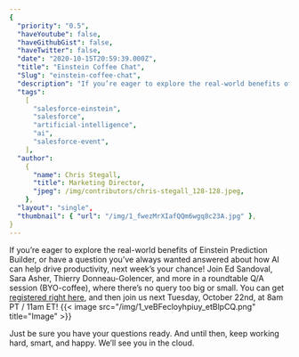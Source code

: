 ```yaml
---
{
  "priority": "0.5",
  "haveYoutube": false,
  "haveGithubGist": false,
  "haveTwitter": false,
  "date": "2020-10-15T20:59:39.000Z",
  "title": "Einstein Coffee Chat",
  "Slug": "einstein-coffee-chat",
  "description": "If you’re eager to explore the real-world benefits of Einstein Prediction Builder, or have a question you’ve always wanted answered about how AI can help drive productivity, next week’s your chance!.",
  "tags":
    [
      "salesforce-einstein",
      "salesforce",
      "artificial-intelligence",
      "ai",
      "salesforce-event",
    ],
  "author":
    {
      "name": Chris Stegall,
      "title": Marketing Director,
      "jpeg": /img/contributors/chris-stegall_128-128.jpeg,
    },
  "layout": "single",
  "thumbnail": { "url": "/img/1_fwezMrXIafQQm6wgq8c23A.jpg" },
}
---
```


If you’re eager to explore the real-world benefits of Einstein Prediction Builder, or have a question you’ve always wanted answered about how AI can help drive productivity, next week’s your chance!
Join Ed Sandoval, Sara Asher, Thierry Donneau-Golencer, and more in a roundtable Q/A session (BYO-coffee), where there’s no query too big or small.
You can get [registered right here](https://aipoweredplatform.splashthat.com/), and then join us next Tuesday, October 22nd, at 8am PT / 11am ET!
{{< image src="/img/1_veBFecloyhpiuy_etBlpCQ.png" title="Image" >}}

Just be sure you have your questions ready. And until then, keep working hard, smart, and happy.
We’ll see you in the cloud.
